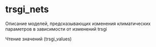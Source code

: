 # trsgi_nets
Описание моделей, предсказывающих изменения климатических параметров в зависимости от изменений trsgi 

Чтение значений (trsgi_values)
